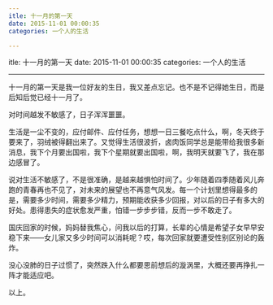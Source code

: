 ```yaml
---
itle: 十一月的第一天
date: 2015-11-01 00:00:35
categories: 一个人的生活

---
```

itle: 十一月的第一天
date: 2015-11-01 00:00:35
categories: 一个人的生活





---

十一月的第一天是我一位好友的生日，我又差点忘记。也不是不记得她生日，而是后知后觉已经十一月了。



对时间越发不敏感了，日子浑浑噩噩。

生活是一尘不变的，应付邮件、应付任务，想想一日三餐吃点什么，啊，冬天终于要来了，羽绒被得翻出来了。又觉得生活很波折，卤肉饭同学总是能带给我很多新消息，我下个月要出国啦，我下个星期就要出国啦，啊，我明天就要飞了，我在那边感冒了。

说对生活不敏感了，不是很准确，是越来越惧怕时间了。少年随着四季随着风儿奔跑的青春再也不见了，对未来的展望也不再意气风发。每一个计划里想得最多的是，需要多少时间，需要多少精力，预期能收获多少回报，对以后的日子有多大的好处。患得患失的症状愈发严重，怕错一步步步错，反而一步不敢走了。

国庆回家的时候，妈妈替我焦心，问我以后的打算，长辈的心情是希望子女早早安稳下来——女儿家又多少时间可以消耗呢？哎，每次回家就要遭受性别区别论的轰炸。

没心没肺的日子过惯了，突然跌入什么都要思前想后的漩涡里，大概还要再挣扎一阵才能适应吧。



以上。